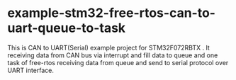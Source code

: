 # example-stm32-free-rtos-can-to-uart-queue-to-task
This is CAN to UART(Serial) example project for STM32F072RBTX . It receiving data from CAN bus via interrupt and fill data to queue and one task of free-rtos receiving data from queue and send to serial protocol over UART interface.
